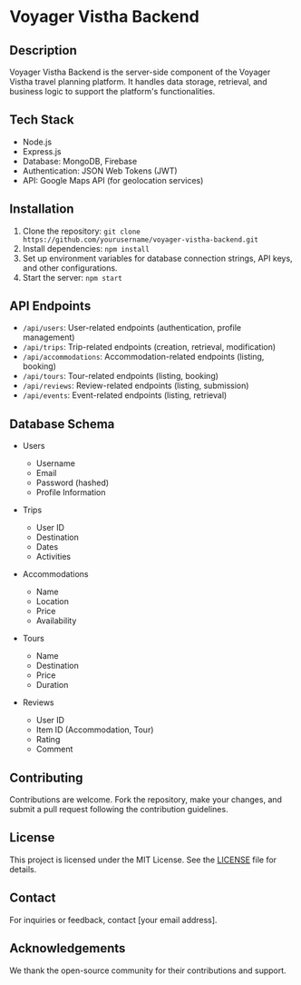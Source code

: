 # Voyager Vistha Backend

## Description
Voyager Vistha Backend is the server-side component of the Voyager Vistha travel planning platform. It handles data storage, retrieval, and business logic to support the platform's functionalities.

## Tech Stack
- Node.js
- Express.js
- Database: MongoDB, Firebase
- Authentication: JSON Web Tokens (JWT)
- API: Google Maps API (for geolocation services)

## Installation
1. Clone the repository: `git clone https://github.com/yourusername/voyager-vistha-backend.git`
2. Install dependencies: `npm install`
3. Set up environment variables for database connection strings, API keys, and other configurations.
4. Start the server: `npm start`

## API Endpoints
- `/api/users`: User-related endpoints (authentication, profile management)
- `/api/trips`: Trip-related endpoints (creation, retrieval, modification)
- `/api/accommodations`: Accommodation-related endpoints (listing, booking)
- `/api/tours`: Tour-related endpoints (listing, booking)
- `/api/reviews`: Review-related endpoints (listing, submission)
- `/api/events`: Event-related endpoints (listing, retrieval)

## Database Schema
- Users
  - Username
  - Email
  - Password (hashed)
  - Profile Information

- Trips
  - User ID
  - Destination
  - Dates
  - Activities

- Accommodations
  - Name
  - Location
  - Price
  - Availability

- Tours
  - Name
  - Destination
  - Price
  - Duration

- Reviews
  - User ID
  - Item ID (Accommodation, Tour)
  - Rating
  - Comment

## Contributing
Contributions are welcome. Fork the repository, make your changes, and submit a pull request following the contribution guidelines.

## License
This project is licensed under the MIT License. See the [LICENSE](LICENSE) file for details.

## Contact
For inquiries or feedback, contact [your email address].

## Acknowledgements
We thank the open-source community for their contributions and support.
